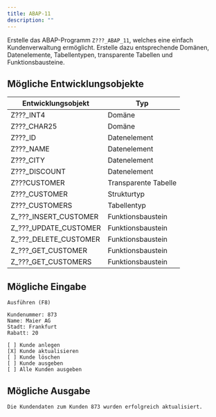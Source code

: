 ```yaml
---
title: ABAP-11
description: ""
---
```


Erstelle das ABAP-Programm `Z???_ABAP_11`, welches eine einfach Kundenverwaltung ermöglicht. Erstelle dazu entsprechende Domänen, Datenelemente, Tabellentypen, transparente Tabellen und Funktionsbausteine.

## Mögliche Entwicklungsobjekte

| Entwicklungsobjekt      | Typ                  |
| ----------------------- | -------------------- |
| Z???\_INT4              | Domäne               |
| Z???\_CHAR25            | Domäne               |
| Z???\_ID                | Datenelement         |
| Z???\_NAME              | Datenelement         |
| Z???\_CITY              | Datenelement         |
| Z???\_DISCOUNT          | Datenelement         |
| Z???CUSTOMER            | Transparente Tabelle |
| Z???\_CUSTOMER          | Strukturtyp          |
| Z???\_CUSTOMERS         | Tabellentyp          |
| Z\_???\_INSERT_CUSTOMER | Funktionsbaustein    |
| Z\_???\_UPDATE_CUSTOMER | Funktionsbaustein    |
| Z\_???\_DELETE_CUSTOMER | Funktionsbaustein    |
| Z\_???\_GET_CUSTOMER    | Funktionsbaustein    |
| Z\_???\_GET_CUSTOMERS   | Funktionsbaustein    |

## Mögliche Eingabe

```
Ausführen (F8)

Kundenummer: 873
Name: Maier AG
Stadt: Frankfurt
Rabatt: 20

[ ] Kunde anlegen
[X] Kunde aktualisieren
[ ] Kunde löschen
[ ] Kunde ausgeben
[ ] Alle Kunden ausgeben
```

## Mögliche Ausgabe

```
Die Kundendaten zum Kunden 873 wurden erfolgreich aktualisiert.
```
